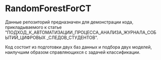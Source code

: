 # RandomForestForCT
Данные репозиторий предназначен для демонстрации кода, прикладываемого к статье "ПОДХОД_К_АВТОМАТИЗАЦИИ_ПРОЦЕССА_АНАЛИЗА_ЖУРНАЛА_СОБЫТИЙ_ЦИФРОВЫХ _СЛЕДОВ_СТУДЕНТОВ".

Код состоит из подготовки двух баз данных и подбора двух моделей, наилучшим образом справляющихся с задачей классификации. 

